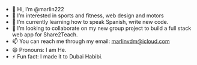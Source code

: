 - 👋 Hi, I’m @marlin222
- 👀 I’m interested in sports and fitness, web design and motors
- 🌱 I’m currently learning how to speak Spanish, write new code.
- 💞️ I’m looking to collaborate on my new group project to build a full stack web app for Share2Teach.
- 📫 You can reach me through my email: marlinvdm@icloud.com
- 😄 Pronouns: I am He.
- ⚡ Fun fact: I made it to Dubai Habibi.

<!---
marlin222/marlin222 is a ✨ special ✨ repository because its `README.md` (this file) appears on your GitHub profile.
You can click the Preview link to take a look at your changes.
--->
